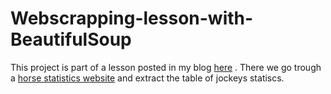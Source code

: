 # Webscrapping-lesson-with-BeautifulSoup

This project is part of a lesson posted in my blog [here](https://imuliterno.netlify.app/) . There we go trough a [horse statistics website](http://www.racebase.co.nz/jockthis.htm) and extract the table of jockeys statiscs.
